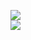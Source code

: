[![](https://img.shields.io/badge/Made%20With-Github%20Spray-lightgrey.svg?style=for-the-badge&logo=github)](https://github.com/Annihil/github-spray#4415)  
[![](https://i.imgur.com/2DrTn0Z.gif)](https://github.com/Annihil/github-spray)